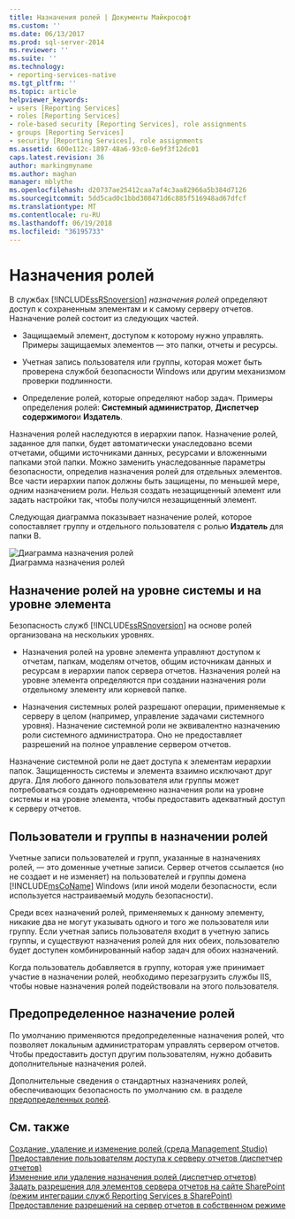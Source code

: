 ```yaml
---
title: Назначения ролей | Документы Майкрософт
ms.custom: ''
ms.date: 06/13/2017
ms.prod: sql-server-2014
ms.reviewer: ''
ms.suite: ''
ms.technology:
- reporting-services-native
ms.tgt_pltfrm: ''
ms.topic: article
helpviewer_keywords:
- users [Reporting Services]
- roles [Reporting Services]
- role-based security [Reporting Services], role assignments
- groups [Reporting Services]
- security [Reporting Services], role assignments
ms.assetid: 600e112c-1897-48a6-93c0-6e9f3f12dc01
caps.latest.revision: 36
author: markingmyname
ms.author: maghan
manager: mblythe
ms.openlocfilehash: d20737ae25412caa7af4c3aa82966a5b384d7126
ms.sourcegitcommit: 5dd5cad0c1bbd308471d6c885f516948ad67dfcf
ms.translationtype: MT
ms.contentlocale: ru-RU
ms.lasthandoff: 06/19/2018
ms.locfileid: "36195733"
---
```

# <a name="role-assignments"></a>Назначения ролей
  В службах [!INCLUDE[ssRSnoversion](../../../includes/ssrsnoversion-md.md)] *назначения ролей* определяют доступ к сохраненным элементам и к самому серверу отчетов. Назначение ролей состоит из следующих частей.  
  
-   Защищаемый элемент, доступом к которому нужно управлять. Примеры защищаемых элементов — это папки, отчеты и ресурсы.  
  
-   Учетная запись пользователя или группы, которая может быть проверена службой безопасности Windows или другим механизмом проверки подлинности.  
  
-   Определение ролей, которые определяют набор задач. Примеры определения ролей: **Системный администратор**, **Диспетчер содержимого**и **Издатель**.  
  
 Назначения ролей наследуются в иерархии папок. Назначение ролей, заданное для папки, будет автоматически унаследовано всеми отчетами, общими источниками данных, ресурсами и вложенными папками этой папки. Можно заменить унаследованные параметры безопасности, определив назначения ролей для отдельных элементов. Все части иерархии папок должны быть защищены, по меньшей мере, одним назначением роли. Нельзя создать незащищенный элемент или задать настройки так, чтобы получился незащищенный элемент.  
  
 Следующая диаграмма показывает назначение ролей, которое сопоставляет группу и отдельного пользователя с ролью **Издатель** для папки В.  
  
 ![Диаграмма назначения ролей](../media/report-securityarch.gif "Диаграмма назначения ролей")  
Диаграмма назначения ролей  
  
## <a name="system-level-and-item-level-role-assignments"></a>Назначение ролей на уровне системы и на уровне элемента  
 Безопасность служб [!INCLUDE[ssRSnoversion](../../../includes/ssrsnoversion-md.md)] на основе ролей организована на нескольких уровнях.  
  
-   Назначения ролей на уровне элемента управляют доступом к отчетам, папкам, моделям отчетов, общим источникам данных и ресурсам в иерархии папок сервера отчетов. Назначения ролей на уровне элемента определяются при создании назначения роли отдельному элементу или корневой папке.  
  
-   Назначения системных ролей разрешают операции, применяемые к серверу в целом (например, управление задачами системного уровня). Назначение системной роли не эквивалентно назначению роли системного администратора. Оно не предоставляет разрешений на полное управление сервером отчетов.  
  
 Назначение системной роли не дает доступа к элементам иерархии папок. Защищенность системы и элемента взаимно исключают друг друга. Для любого данного пользователя или группы может потребоваться создать одновременно назначения роли на уровне системы и на уровне элемента, чтобы предоставить адекватный доступ к серверу отчетов.  
  
## <a name="users-and-groups-in-role-assignments"></a>Пользователи и группы в назначении ролей  
 Учетные записи пользователей и групп, указанные в назначениях ролей, — это доменные учетные записи. Сервер отчетов ссылается (но не создает и не изменяет) на пользователей и группы домена [!INCLUDE[msCoName](../../includes/msconame-md.md)] Windows (или иной модели безопасности, если используется настраиваемый модуль безопасности).  
  
 Среди всех назначений ролей, применяемых к данному элементу, никакие два не могут указывать одного и того же пользователя или группу. Если учетная запись пользователя входит в учетную запись группы, и существуют назначения ролей для них обеих, пользователю будет доступен комбинированный набор задач для обоих назначений.  
  
 Когда пользователь добавляется в группу, которая уже принимает участие в назначении ролей, необходимо перезагрузить службы IIS, чтобы новые назначения ролей подействовали на этого пользователя.  
  
## <a name="predefined-role-assignments"></a>Предопределенное назначение ролей  
 По умолчанию применяются предопределенные назначения ролей, что позволяет локальным администраторам управлять сервером отчетов. Чтобы предоставить доступ другим пользователям, нужно добавить дополнительные назначения ролей.  
  
 Дополнительные сведения о стандартных назначениях ролей, обеспечивающих безопасность по умолчанию см. в разделе [предопределенных ролей](role-definitions-predefined-roles.md).  
  
## <a name="see-also"></a>См. также  
 [Создание, удаление и изменение ролей (среда Management Studio)](role-definitions-create-delete-or-modify.md)   
 [Предоставление пользователям доступа к серверу отчетов (диспетчер отчетов)](grant-user-access-to-a-report-server.md)   
 [Изменение или удаление назначения ролей (диспетчер отчетов)](role-assignments-modify-or-delete.md)   
 [Задать разрешения для элементов сервера отчетов на сайте SharePoint &#40;режим интеграции служб Reporting Services в SharePoint&#41;](set-permissions-for-report-server-items-on-a-sharepoint-site.md)   
 [Предоставление разрешений на сервер отчетов в собственном режиме](granting-permissions-on-a-native-mode-report-server.md)  
  
  